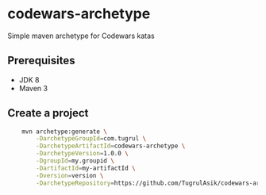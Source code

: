 # codewars-archetype
Simple maven archetype for Codewars katas

Prerequisites
-------------

- JDK 8
- Maven 3

Create a project
----------------

```bash
    mvn archetype:generate \
        -DarchetypeGroupId=com.tugrul \
        -DarchetypeArtifactId=codewars-archetype \
        -DarchetypeVersion=1.0.0 \
        -DgroupId=my.groupid \
        -DartifactId=my-artifactId \
        -Dversion=version \
        -DarchetypeRepository=https://github.com/TugrulAsik/codewars-archetype
```

